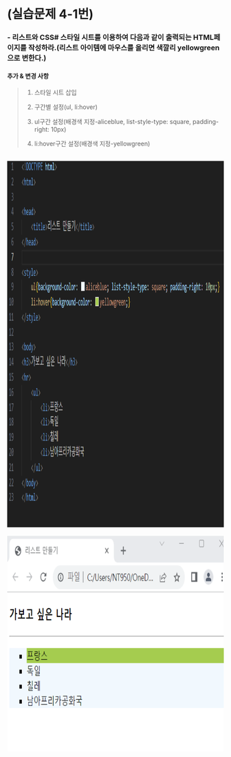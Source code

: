 # (실습문제 4-1번)

### - 리스트와 CSS# 스타일 시트를 이용하여 다음과 같이 출력되는 HTML페이지를 작성하라.(리스트 아이템에 마우스를 올리면 색깔리 yellowgreen으로 변한다.)

#### 추가 & 변경 사항

>    1. 스타일 시트 삽입
>    >
>    2. 구간별 설정(ul, li:hover)
>    >
>    3. ul구간 설정(배경색 지정-aliceblue, list-style-type: square, padding-right: 10px)
>    >
>    4. li:hover구간 설정(배경색 지정-yellowgreen)

<br><img src="1.png" width="1000" height="850" title="px(픽셀) 크기 설정" alt="1번 이미지"></img><br/>
<br><img src="2.png" width="1000" height="500" title="px(픽셀) 크기 설정" alt="1번 이미지"></img><br/>
